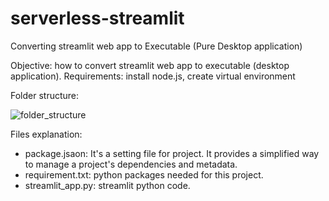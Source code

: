 # serverless-streamlit
Converting streamlit web app to Executable (Pure Desktop application)

Objective: how to convert streamlit web app to executable (desktop application).
Requirements: install node.js, create virtual environment

Folder structure:

![folder_structure](https://github.com/RickyChenTaiwan/serverless-streamlit/assets/42162312/924b7ffc-34c3-40d5-b16b-4051c2e16546)

Files explanation:

* package.jsaon: It's a setting file for project. It provides a simplified way to manage a project's dependencies and metadata.
* requirement.txt: python packages needed for this project.
* streamlit_app.py: streamlit python code.
  
